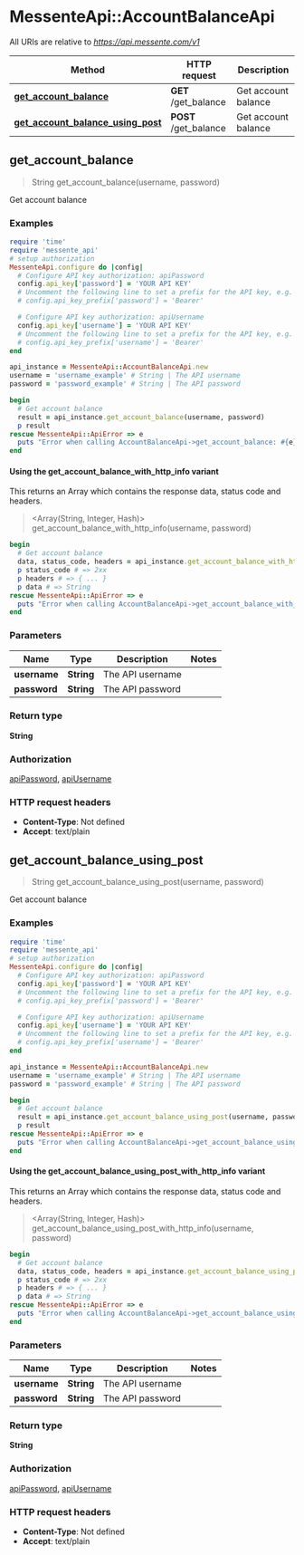 # MessenteApi::AccountBalanceApi

All URIs are relative to *https://api.messente.com/v1*

| Method | HTTP request | Description |
| ------ | ------------ | ----------- |
| [**get_account_balance**](AccountBalanceApi.md#get_account_balance) | **GET** /get_balance | Get account balance |
| [**get_account_balance_using_post**](AccountBalanceApi.md#get_account_balance_using_post) | **POST** /get_balance | Get account balance |


## get_account_balance

> String get_account_balance(username, password)

Get account balance

### Examples

```ruby
require 'time'
require 'messente_api'
# setup authorization
MessenteApi.configure do |config|
  # Configure API key authorization: apiPassword
  config.api_key['password'] = 'YOUR API KEY'
  # Uncomment the following line to set a prefix for the API key, e.g. 'Bearer' (defaults to nil)
  # config.api_key_prefix['password'] = 'Bearer'

  # Configure API key authorization: apiUsername
  config.api_key['username'] = 'YOUR API KEY'
  # Uncomment the following line to set a prefix for the API key, e.g. 'Bearer' (defaults to nil)
  # config.api_key_prefix['username'] = 'Bearer'
end

api_instance = MessenteApi::AccountBalanceApi.new
username = 'username_example' # String | The API username
password = 'password_example' # String | The API password

begin
  # Get account balance
  result = api_instance.get_account_balance(username, password)
  p result
rescue MessenteApi::ApiError => e
  puts "Error when calling AccountBalanceApi->get_account_balance: #{e}"
end
```

#### Using the get_account_balance_with_http_info variant

This returns an Array which contains the response data, status code and headers.

> <Array(String, Integer, Hash)> get_account_balance_with_http_info(username, password)

```ruby
begin
  # Get account balance
  data, status_code, headers = api_instance.get_account_balance_with_http_info(username, password)
  p status_code # => 2xx
  p headers # => { ... }
  p data # => String
rescue MessenteApi::ApiError => e
  puts "Error when calling AccountBalanceApi->get_account_balance_with_http_info: #{e}"
end
```

### Parameters

| Name | Type | Description | Notes |
| ---- | ---- | ----------- | ----- |
| **username** | **String** | The API username |  |
| **password** | **String** | The API password |  |

### Return type

**String**

### Authorization

[apiPassword](../README.md#apiPassword), [apiUsername](../README.md#apiUsername)

### HTTP request headers

- **Content-Type**: Not defined
- **Accept**: text/plain


## get_account_balance_using_post

> String get_account_balance_using_post(username, password)

Get account balance

### Examples

```ruby
require 'time'
require 'messente_api'
# setup authorization
MessenteApi.configure do |config|
  # Configure API key authorization: apiPassword
  config.api_key['password'] = 'YOUR API KEY'
  # Uncomment the following line to set a prefix for the API key, e.g. 'Bearer' (defaults to nil)
  # config.api_key_prefix['password'] = 'Bearer'

  # Configure API key authorization: apiUsername
  config.api_key['username'] = 'YOUR API KEY'
  # Uncomment the following line to set a prefix for the API key, e.g. 'Bearer' (defaults to nil)
  # config.api_key_prefix['username'] = 'Bearer'
end

api_instance = MessenteApi::AccountBalanceApi.new
username = 'username_example' # String | The API username
password = 'password_example' # String | The API password

begin
  # Get account balance
  result = api_instance.get_account_balance_using_post(username, password)
  p result
rescue MessenteApi::ApiError => e
  puts "Error when calling AccountBalanceApi->get_account_balance_using_post: #{e}"
end
```

#### Using the get_account_balance_using_post_with_http_info variant

This returns an Array which contains the response data, status code and headers.

> <Array(String, Integer, Hash)> get_account_balance_using_post_with_http_info(username, password)

```ruby
begin
  # Get account balance
  data, status_code, headers = api_instance.get_account_balance_using_post_with_http_info(username, password)
  p status_code # => 2xx
  p headers # => { ... }
  p data # => String
rescue MessenteApi::ApiError => e
  puts "Error when calling AccountBalanceApi->get_account_balance_using_post_with_http_info: #{e}"
end
```

### Parameters

| Name | Type | Description | Notes |
| ---- | ---- | ----------- | ----- |
| **username** | **String** | The API username |  |
| **password** | **String** | The API password |  |

### Return type

**String**

### Authorization

[apiPassword](../README.md#apiPassword), [apiUsername](../README.md#apiUsername)

### HTTP request headers

- **Content-Type**: Not defined
- **Accept**: text/plain

